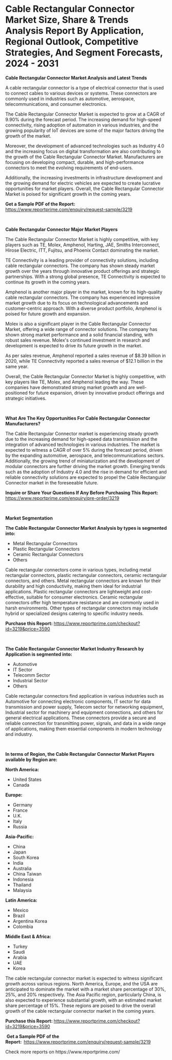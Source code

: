<p><h1>Cable Rectangular Connector Market Size, Share & Trends Analysis Report By Application, Regional Outlook, Competitive Strategies, And Segment Forecasts, 2024 - 2031</h1></p><p><strong>Cable Rectangular Connector Market Analysis and Latest Trends</strong></p>
<p><p>A cable rectangular connector is a type of electrical connector that is used to connect cables to various devices or systems. These connectors are commonly used in industries such as automotive, aerospace, telecommunications, and consumer electronics.</p><p>The Cable Rectangular Connector Market is expected to grow at a CAGR of 9.90% during the forecast period. The increasing demand for high-speed connectivity, rising adoption of automation in various industries, and the growing popularity of IoT devices are some of the major factors driving the growth of the market.</p><p>Moreover, the development of advanced technologies such as Industry 4.0 and the increasing focus on digital transformation are also contributing to the growth of the Cable Rectangular Connector Market. Manufacturers are focusing on developing compact, durable, and high-performance connectors to meet the evolving requirements of end-users.</p><p>Additionally, the increasing investments in infrastructure development and the growing demand for electric vehicles are expected to create lucrative opportunities for market players. Overall, the Cable Rectangular Connector Market is poised for significant growth in the coming years.</p></p>
<p><strong>Get a Sample PDF of the Report:&nbsp;</strong> <a href="https://www.reportprime.com/enquiry/request-sample/3219">https://www.reportprime.com/enquiry/request-sample/3219</a></p>
<p>&nbsp;</p>
<p><strong>Cable Rectangular Connector Major Market Players</strong></p>
<p><p>The Cable Rectangular Connector Market is highly competitive, with key players such as TE, Molex, Amphenol, Harting, JAE, Smiths Interconnect, Hirose Electric, ITT, Fujitsu, and Phoenix Contact dominating the market.</p><p>TE Connectivity is a leading provider of connectivity solutions, including cable rectangular connectors. The company has shown steady market growth over the years through innovative product offerings and strategic partnerships. With a strong global presence, TE Connectivity is expected to continue its growth in the coming years.</p><p>Amphenol is another major player in the market, known for its high-quality cable rectangular connectors. The company has experienced impressive market growth due to its focus on technological advancements and customer-centric approach. With a diverse product portfolio, Amphenol is poised for future growth and expansion.</p><p>Molex is also a significant player in the Cable Rectangular Connector Market, offering a wide range of connector solutions. The company has shown strong market performance and a solid financial standing, with robust sales revenue. Molex's continued investment in research and development is expected to drive its future growth in the market.</p><p>As per sales revenue, Amphenol reported a sales revenue of $8.39 billion in 2020, while TE Connectivity reported a sales revenue of $12.1 billion in the same year.</p><p>Overall, the Cable Rectangular Connector Market is highly competitive, with key players like TE, Molex, and Amphenol leading the way. These companies have demonstrated strong market growth and are well-positioned for future expansion, driven by innovative product offerings and strategic initiatives.</p></p>
<p>&nbsp;</p>
<p><strong>What Are The Key Opportunities For Cable Rectangular Connector Manufacturers?</strong></p>
<p><p>The Cable Rectangular Connector market is experiencing steady growth due to the increasing demand for high-speed data transmission and the integration of advanced technologies in various industries. The market is expected to witness a CAGR of over 5% during the forecast period, driven by the expanding automotive, aerospace, and telecommunications sectors. Additionally, the growing trend of miniaturization and the development of modular connectors are further driving the market growth. Emerging trends such as the adoption of Industry 4.0 and the rise in demand for efficient and reliable connectivity solutions are expected to propel the Cable Rectangular Connector market in the foreseeable future.</p></p>
<p><strong>Inquire or Share Your Questions If Any Before Purchasing This Report:</strong> <a href="https://www.reportprime.com/enquiry/pre-order/3219">https://www.reportprime.com/enquiry/pre-order/3219</a></p>
<p>&nbsp;</p>
<p><strong>Market Segmentation</strong></p>
<p><strong>The Cable Rectangular Connector Market Analysis by types is segmented into:</strong></p>
<p><ul><li>Metal Rectangular Connectors</li><li>Plastic Rectangular Connectors</li><li>Ceramic Rectangular Connectors</li><li>Others</li></ul></p>
<p><p>Cable rectangular connectors come in various types, including metal rectangular connectors, plastic rectangular connectors, ceramic rectangular connectors, and others. Metal rectangular connectors are known for their durability and high conductivity, making them ideal for industrial applications. Plastic rectangular connectors are lightweight and cost-effective, suitable for consumer electronics. Ceramic rectangular connectors offer high temperature resistance and are commonly used in harsh environments. Other types of rectangular connectors may include hybrid or specialized designs catering to specific industry needs.</p></p>
<p><strong>Purchase this Report:&nbsp;</strong><a href="https://www.reportprime.com/checkout?id=3219&price=3590">https://www.reportprime.com/checkout?id=3219&price=3590</a></p>
<p>&nbsp;</p>
<p><strong>The Cable Rectangular Connector Market Industry Research by Application is segmented into:</strong></p>
<p><ul><li>Automotive</li><li>IT Sector</li><li>Telecomm Sector</li><li>Industrial Sector</li><li>Others</li></ul></p>
<p><p>Cable rectangular connectors find application in various industries such as Automotive for connecting electronic components, IT sector for data transmission and power supply, Telecom sector for networking equipment, Industrial sector for machinery and equipment connections, and others for general electrical applications. These connectors provide a secure and reliable connection for transmitting power, signals, and data in a wide range of applications, making them essential components in modern technology and industry.</p></p>
<p>&nbsp;</p>
<p><strong>In terms of Region, the Cable Rectangular Connector Market Players available by Region are:</strong></p>
<p>
    <p> <strong> North America: </strong>
        <ul>
            <li>United States</li>
            <li>Canada</li>
        </ul>
        </p> 
    <p> <strong> Europe: </strong>
        <ul>
            <li>Germany</li>
            <li>France</li>
            <li>U.K.</li>
            <li>Italy</li>
            <li>Russia</li>
        </ul>
        </p> 
    <p> <strong> Asia-Pacific: </strong>
        <ul>
            <li>China</li>
            <li>Japan</li>
            <li>South Korea</li>
            <li>India</li>
            <li>Australia</li>
            <li>China Taiwan</li>
            <li>Indonesia</li>
            <li>Thailand</li>
            <li>Malaysia</li>
        </ul>
        </p> 
    <p> <strong> Latin America: </strong>
        <ul>
            <li>Mexico</li>
            <li>Brazil</li>
            <li>Argentina Korea</li>
            <li>Colombia</li>
        </ul>
        </p> 
    <p> <strong> Middle East & Africa: </strong>
        <ul>
            <li>Turkey</li>
            <li>Saudi</li>
            <li>Arabia</li>
            <li>UAE</li>
            <li>Korea</li>
        </ul>
    </p>
    </p>
<p><p>The cable rectangular connector market is expected to witness significant growth across various regions. North America, Europe, and the USA are anticipated to dominate the market with a market share percentage of 30%, 25%, and 20% respectively. The Asia Pacific region, particularly China, is also expected to experience substantial growth, with an estimated market share percentage of 15%. These regions are poised to drive the overall growth of the cable rectangular connector market in the coming years.</p></p>
<p><strong>Purchase this Report: </strong><a href="https://www.reportprime.com/checkout?id=3219&price=3590">https://www.reportprime.com/checkout?id=3219&price=3590</a></p>
<p>&nbsp;<strong>Get a Sample PDF of the Report:&nbsp;&nbsp;</strong><a href="https://www.reportprime.com/enquiry/request-sample/3219">https://www.reportprime.com/enquiry/request-sample/3219</a></p>
<p><strong></strong></p>
<p>Check more reports on https://www.reportprime.com/</p>